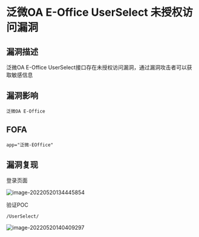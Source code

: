 # 泛微OA E-Office UserSelect 未授权访问漏洞

## 漏洞描述

泛微OA E-Office UserSelect接口存在未授权访问漏洞，通过漏洞攻击者可以获取敏感信息

## 漏洞影响

```
泛微OA E-Office
```

## FOFA

```
app="泛微-EOffice"
```

## 漏洞复现

登录页面

![image-20220520134445854](https://typora-notes-1308934770.cos.ap-beijing.myqcloud.com/202205201344907.png)

验证POC

```
/UserSelect/
```

![image-20220520140409297](https://typora-notes-1308934770.cos.ap-beijing.myqcloud.com/202205201404369.png)